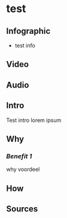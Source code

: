[//]: <> (U)


# **test**

## **Infographic**
[//]: <> (BO-infographic)
* test info

[//]: <> (EO-infographic)
## **Video**
[//]: <> (BO-video)

[//]: <> (EO-video)
## **Audio**
[//]: <> (BO-audio)

[//]: <> (EO-audio)
## **Intro**
[//]: <> (BO-intro)
Test intro lorem ipsum

[//]: <> (EO-intro)
## **Why**
[//]: <> (BO-why)

### *Benefit 1*
why voordeel

[//]: <> (EO-why)
## **How**
[//]: <> (BO-how)

[//]: <> (EO-how)

## **Sources**
[//]: <> (BO-sources)


[//]: <> (EO-sources)
